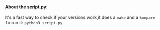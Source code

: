 #### About the [script.py](/S4/script.py):
It's a fast way to check if your versions work,it does a `make` and a `kompare`                            
To run it: `python3 script.py`
